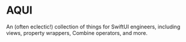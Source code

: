 # AQUI

An (often eclectic!) collection of things for SwiftUI engineers, including views, property wrappers, Combine operators, and more.
